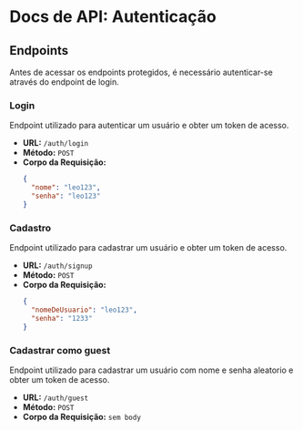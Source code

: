 # Docs de API: Autenticação

## Endpoints

Antes de acessar os endpoints protegidos, é necessário autenticar-se através do endpoint de login.

### Login

Endpoint utilizado para autenticar um usuário e obter um token de acesso.

- **URL:** `/auth/login`
- **Método:** `POST`
- **Corpo da Requisição:**
  ```json
  {
	"nome": "leo123",
	"senha": "leo123"
  }
### Cadastro

Endpoint utilizado para cadastrar um usuário e obter um token de acesso.

- **URL:** `/auth/signup`
- **Método:** `POST`
- **Corpo da Requisição:**
  ```json
  {
	"nomeDeUsuario": "leo123",
	"senha": "1233"
  }
  
### Cadastrar como guest

Endpoint utilizado para cadastrar um usuário com nome e senha aleatorio e obter um token de acesso.

- **URL:** `/auth/guest`
- **Método:** `POST`
- **Corpo da Requisição:** `sem body`


